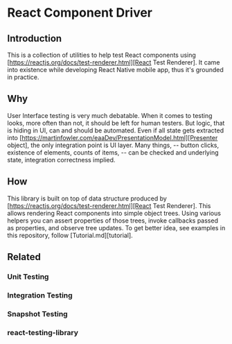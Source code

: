 # React Component Driver

## Introduction

This is a collection of utilities to help test React components using [https://reactjs.org/docs/test-renderer.html][React Test Renderer]. It came into existence while developing React Native mobile app, thus it's grounded in practice.

## Why

User Interface testing is very much debatable. When it comes to testing looks, more often than not, it should be left for human testers. But logic, that is hiding in UI, can and should be automated. Even if all state gets extracted into [https://martinfowler.com/eaaDev/PresentationModel.html][Presenter object], the only integration point is UI layer. Many things, -- button clicks, existence of elements, counts of items, -- can be checked and underlying state, integration correctness implied.

## How

This library is built on top of data structure produced by [https://reactjs.org/docs/test-renderer.html][React Test Renderer]. This allows rendering React components into simple object trees. Using various helpers you can assert properties of those trees, invoke callbacks passed as properties, and observe tree updates. To get better idea, see examples in this repository, follow [Tutorial.md][tutorial].

## Related

### Unit Testing

### Integration Testing

### Snapshot Testing

### react-testing-library
